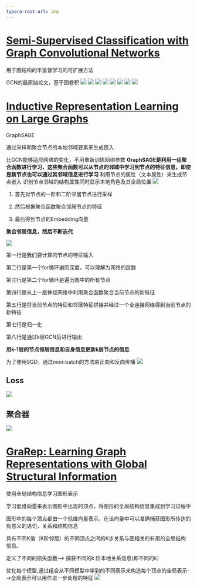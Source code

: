 ```yaml
---
typora-root-url: img
---
```


# [Semi-Supervised Classification with Graph Convolutional Networks](https://arxiv.org/abs/1609.02907)

用于图结构的半监督学习的可扩展方法

GCN的最原始论文，基于图卷积
![](/g_1001.png)
![](/g_1002.png)
![](/g_1003.png)
![](/g_1004.png)
![](/g_1005.jpg)
![](/g_1006.png)
![](/g_1007.jpg)
![](/g_1008.jpg)

# [Inductive Representation Learning on Large Graphs](https://arxiv.org/abs/1706.02216)

GraphSAGE

通过采样和聚合节点的本地邻域要素来生成嵌入

比GCN能够适应网络的变化，不用重新训练网络参数
**GraphSAGE是利用一组聚合函数进行学习，这些聚合函数可以从节点的邻域中学习到节点的特征信息，即使是新节点也可以通过其邻域信息进行学习**
利用节点的属性（文本属性）来生成节点嵌入
识别节点邻域的结构属性同时显示本地角色及其全局位置
![](/g_2001.jpg)

1. 首先对节点的一阶和二阶邻居节点进行采样

2. 然后根据聚合函数聚合邻居节点的特征

3. 最后得到节点的Embedding向量

  **聚合邻居信息，然后不断迭代**

  ![](/g_2002.png)

第一行是我们要计算的节点的特征输入

第二行是第一个for循环遍历深度，可以理解为网络的层数

第三行是第二个for循环是遍历图中的所有节点

第四行是从上一层神经网络中利用聚合函数聚合当前节点的新特征

第五行是将当前节点的特征和邻居特征拼接并经过一个全连接网络得到当前节点的新特征

第七行是归一化

第八行是通过k层GCN后进行输出

**用k-1层的节点邻居信息和自身信息更新k层节点的信息**

为了使用SGD，通过mini-batch的方法来正向和反向传播
![](/g_2003.jpg)
## Loss
  ![](/g_2004.png)
## 聚合器
  ![](/g_2005.png)

# [GraRep: Learning Graph Representations with Global Structural Information](https://www.researchgate.net/profile/Qiongkai-Xu/publication/301417811_GraRep/links/5847ecdb08ae8e63e633b5f2/GraRep.pdf)

使用全局结构信息学习图形表示

学习低维向量来表示图形中出现的顶点，将图形的全局结构信息集成到学习过程中

图形中的每个顶点都由一个低维向量表示，在该向量中可以准确捕获图形所传达的有意义的语句，关系和结构信息

具有不同K值（K阶邻居）的不同顶点之间的K步关系与图相关的有用的全局结构信息。

定义了不同的损失函数--> 捕获不同的k 阶本地关系信息(即不同的k）

优化每个模型,通过组合从不同模型中学到的不同表示来构造每个顶点的全局表示-->全局表示可以⽤作进⼀步处理的特征
  ![](/g_3001.png)

